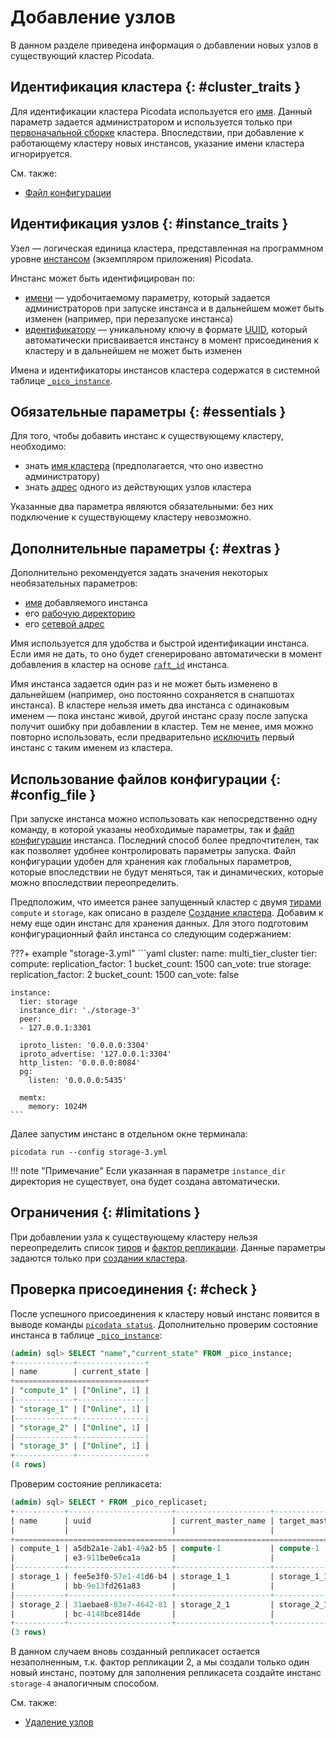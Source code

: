 # Добавление узлов

В данном разделе приведена информация о добавлении новых узлов в
существующий кластер Picodata.

## Идентификация кластера {: #cluster_traits }

Для идентификации кластера Picodata используется его [имя]. Данный
параметр задается администратором и используется только при
[первоначальной сборке] кластера. Впоследствии, при добавление к
работающему кластеру новых инстансов, указание имени кластера
игнорируется.

См. также:

- [Файл конфигурации](../reference/config.md#config_file_description)

## Идентификация узлов {: #instance_traits }

Узел — логическая единица кластера, представленная на программном
уровне [инстансом] (экземпляром приложения) Picodata.

Инстанс может быть идентифицирован по:

- [имени][instance_name] — удобочитаемому параметру, который задается
  администраторов при запуске инстанса и в дальнейшем может быть изменен
  (например, при перезапуске инстанса)
- [идентификатору][`_pico_instance`] — уникальному ключу в формате [UUID], который
  автоматически присваивается инстансу в момент присоединения к кластеру
  и в дальнейшем не может быть изменен

Имена и идентификаторы инстансов кластера содержатся в системной таблице
[`_pico_instance`].

[имя]: ../reference/cli.md#run_cluster_name
[инстансом]: ../overview/glossary.md#instance
[UUID]: https://en.wikipedia.org/wiki/Universally_unique_identifier
[`_pico_instance`]: ../architecture/system_tables.md#_pico_instance
[первоначальной сборке]: ../overview/glossary.md#bootstrap

## Обязательные параметры {: #essentials }

Для того, чтобы добавить инстанс к существующему кластеру, необходимо:

- знать [имя кластера] (предполагается, что оно известно администратору)
- знать [адрес] одного из действующих узлов кластера

[имя кластера]: ../reference/cli.md#run_cluster_name
[адрес]: ../reference/cli.md#run_peer

Указанные два параметра являются обязательными: без них подключение к
существующему кластеру невозможно.

## Дополнительные параметры {: #extras }

Дополнительно рекомендуется задать значения некоторых необязательных
параметров:

- [имя][instance_name] добавляемого инстанса
- его [рабочую директорию]
- его [сетевой адрес]

[instance_name]: ../reference/cli.md#run_instance_name
[рабочую директорию]: ../reference/cli.md#run_instance_dir
[сетевой адрес]: ../reference/cli.md#run_iproto_listen

Имя используется для удобства и быстрой идентификации инстанса. Если имя
не дать, то оно будет сгенерировано автоматически в момент добавления в
кластер на основе [`raft_id`] инстанса.

[`raft_id`]: ../architecture/system_tables.md#_pico_instance

Имя инстанса задается один раз и не может быть изменено в
дальнейшем (например, оно постоянно сохраняется в снапшотах инстанса). В
кластере нельзя иметь два инстанса с одинаковым именем — пока инстанс
живой, другой инстанс сразу после запуска получит ошибку при добавлении
в кластер. Тем не менее, имя можно повторно использовать, если
предварительно [исключить](node_expel.md#expel) первый инстанс с таким
именем из кластера.

## Использование файлов конфигурации {: #config_file }

При запуске инстанса можно использовать как непосредственно одну
команду, в которой указаны необходимые параметры, так и [файл
конфигурации](deploy.md#simple_cluster_config) инстанса. Последний
способ более предпочтителен, так как позволяет удобнее контролировать
параметры запуска. Файл конфигурации удобен для хранения как глобальных
параметров, которые впоследствии не будут меняться, так и динамических,
которые можно впоследствии переопределить.

Предположим, что имеется ранее запущенный кластер с двумя [тирами][tier]
`compute` и `storage`, как описано в разделе [Создание
кластера](deploy.md#multi_tier_cluster). Добавим к нему еще один инстанс
для хранения данных. Для этого подготовим конфигурационный файл инстанса со
следующим содержанием:

???+ example "storage-3.yml"
    ```yaml
    cluster:
      name: multi_tier_cluster
      tier:
        compute:
          replication_factor: 1
          bucket_count: 1500
          can_vote: true
        storage:
          replication_factor: 2
          bucket_count: 1500
          can_vote: false

    instance:
      tier: storage
      instance_dir: './storage-3'
      peer:
      - 127.0.0.1:3301

      iproto_listen: '0.0.0.0:3304'
      iproto_advertise: '127.0.0.1:3304'
      http_listen: '0.0.0.0:8084'
      pg:
        listen: '0.0.0.0:5435'

      memtx:
        memory: 1024M
    ```

Далее запустим инстанс в отдельном окне терминала:

```shell
picodata run --config storage-3.yml
```

!!! note "Примечание"
    Если указанная в параметре `instance_dir` директория не
    существует, она будет создана автоматически.

## Ограничения {: #limitations }

При добавлении узла к существующему кластеру нельзя переопределить
список [тиров][tier] и [фактор репликации]. Данные параметры задаются только
при [создании кластера](deploy.md).

[tier]: ../overview/glossary.md#tier
[фактор репликации]: ../overview/glossary.md#replication_factor

## Проверка присоединения {: #check }

После успешного присоединения к кластеру новый инстанс появится в выводе
команды [`picodata status`]. Дополнительно проверим состояние инстанса в
таблице [`_pico_instance`]:

```sql
(admin) sql> SELECT "name","current_state" FROM _pico_instance;
+-------------+---------------+
| name        | current_state |
+=============================+
| "compute_1" | ["Online", 1] |
|-------------+---------------|
| "storage_1" | ["Online", 1] |
|-------------+---------------|
| "storage_2" | ["Online", 1] |
|-------------+---------------|
| "storage_3" | ["Online", 1] |
+-------------+---------------+
(4 rows)
```

Проверим состояние репликасета:

```sql
(admin) sql> SELECT * FROM _pico_replicaset;
+-----------+-----------------------+---------------------+--------------------+---------+--------+---------------+-----------+----------------------+----------------------+------------------+
| name      | uuid                  | current_master_name | target_master_name | tier    | weight | weight_origin | state     | current_config_versi | target_config_versio | promotion_vclock |
|           |                       |                     |                    |         |        |               |           | on                   | n                    |                  |
+==============================================================================================================================================================================================+
| compute_1 | a5db2a1e-2ab1-49a2-b5 | compute-1           | compute-1          | compute | 1      | auto          | ready     | 1                    | 1                    | {}               |
|           | e3-911be0e6ca1a       |                     |                    |         |        |               |           |                      |                      |                  |
|-----------+-----------------------+---------------------+--------------------+---------+--------+---------------+-----------+----------------------+----------------------+------------------|
| storage_1 | fee5e3f0-57e1-41d6-b4 | storage_1_1         | storage_1_1        | storage | 1      | auto          | ready     | 2                    | 2                    | {}               |
|           | bb-9e13fd261a83       |                     |                    |         |        |               |           |                      |                      |                  |
|-----------+-----------------------+---------------------+--------------------+---------+--------+---------------+-----------+----------------------+----------------------+------------------|
| storage_2 | 31aebae8-83e7-4642-81 | storage_2_1         | storage_2_1        | storage | 0      | auto          | not-ready | 1                    | 1                    | {}               |
|           | bc-4148bce814de       |                     |                    |         |        |               |           |                      |                      |                  |
+-----------+-----------------------+---------------------+--------------------+---------+--------+---------------+-----------+----------------------+----------------------+------------------+
(3 rows)
```

[`picodata status`]: ../reference/cli.md#status

В данном случаем вновь созданный репликасет остается незаполненным, т.к.
фактор репликации 2, а мы создали только один новый инстанс, поэтому для
заполнения репликасета создайте инстанс `storage-4` аналогичным
способом.

См. также:

- [Удаление узлов](node_expel.md)
